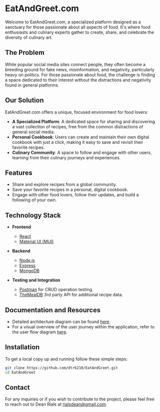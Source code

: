 # EatAndGreet.com

Welcome to EatAndGreet.com, a specialized platform designed as a sanctuary for those passionate about all aspects of food. It's where food enthusiasts and culinary experts gather to create, share, and celebrate the diversity of culinary art.

## The Problem

While popular social media sites connect people, they often become a breeding ground for fake news, misinformation, and negativity, particularly heavy on politics. For those passionate about food, the challenge is finding a space dedicated to their interest without the distractions and negativity found in general platforms.

## Our Solution

EatAndGreet.com offers a unique, focused environment for food lovers:

- **A Specialized Platform**: A dedicated space for sharing and discovering a vast collection of recipes, free from the common distractions of general social media.
- **Personal Cookbook**: Users can create and maintain their own digital cookbook with just a click, making it easy to save and revisit their favorite recipes.
- **Culinary Community**: A space to follow and engage with other users, learning from their culinary journeys and experiences.

## Features

- Share and explore recipes from a global community.
- Save your favorite recipes in a personal, digital cookbook.
- Engage with other food lovers, follow their updates, and build a following of your own.


## Technology Stack

- **Frontend**
  - [React](https://react.dev/)
  - [Material UI (MUI)](https://mui.com/material-ui/)

- **Backend**
  - [Node.js](https://nodejs.org/en)
  - [Express](https://expressjs.com/)
  - [MongoDB](https://www.mongodb.com/)

- **Testing and Integration**
  - [Postman](https://www.postman.com/) for CRUD operation testing.
  - [TheMealDB](https://www.themealdb.com/) 3rd party API for additional recipe data.

## Documentation and Resources

- Detailed architecture diagram can be found [here](./images/ArchitectureDiagram.png).
- For a visual overview of the user journey within the application, refer to the user flow diagram [here](./images/userflow.jpeg).

## Installation

To get a local copy up and running follow these simple steps:

```bash
git clone https://github.com/dtr6210/EatAndGreet.git
cd EatAndGreet

```


## Contact

For any inquiries or if you wish to contribute to the project, please feel free to reach out to Dean Rials at [rialsdean@gmail.com](mailto:rialsdean@gmail.com).





